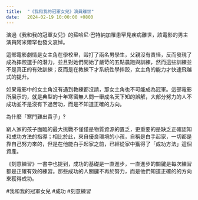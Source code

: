 ```yaml
---
title:  "《我和我的冠軍女兒》演員離世"
date:   2024-02-19 10:00:00 +0800
---
```


演過《我和我的冠軍女兒》的蘇哈尼·巴特納加罹患罕見疾病離世，該電影的男主演員阿米爾罕也發文哀悼。

這部電影劇情是女主角在學校里，毆打了兩名男學生，父親沒有責怪，反而發現了成為摔跤選手的潛力，並且對她們開始了嚴苛的五點晨跑與訓練，然而這些訓練並不是真正的有效訓練；反而是在教練下才系統性學摔跤，女主角的能力才快速飛越式的提升。

如果電影中的女主角沒有遇到教練都沒請，那女主角也不可能成為冠軍。這部電影所展示的，就是典型的十年寒窗無人問一舉成名天下知的誤解，大部分努力的人不成功並不是沒有下過苦功，而是不知道正確的方向。

為什麼「寒門難出貴子」?

窮人家的孩子面臨的最大挑戰不僅僅是物質資源的匱乏，更重要的是缺乏正確認知和成功方法的指導；相比於此，來自優良環境的小孩，自稱是白手起家，一切都是靠自己努力來的，但是在他能白手起家之前，已經從家中獲得了「成功方法」這個資產。

《刻意練習》一書中也提到，成功的基礎是一直進步，一直進步的關鍵是每次練習都是正確有效的練習。那些成功的人關鍵不再於努力，而是他們知道正確的的方向來獲得成功。

#我和我的冠軍女兒 #成功 #刻意練習